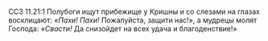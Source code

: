 ССЗ 11.21:1	Полубоги ищут прибежище у Кришны и со слезами на глазах восклицают: _«Пахи! Пахи!_ Пожалуйста, защити нас!», а мудрецы молят Господа: «_Свасти!_ Да снизойдет на всех удача и благоденствие!»